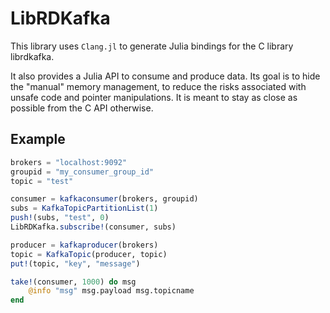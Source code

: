 # LibRDKafka

This library uses `Clang.jl` to generate Julia bindings for the C library librdkafka.

It also provides a Julia API to consume and produce data.
Its goal is to hide the "manual" memory management, to reduce the risks
associated with unsafe code and pointer manipulations.
It is meant to stay as close as possible from the C API otherwise.

## Example
```julia
brokers = "localhost:9092"
groupid = "my_consumer_group_id"
topic = "test"

consumer = kafkaconsumer(brokers, groupid)
subs = KafkaTopicPartitionList(1)
push!(subs, "test", 0)
LibRDKafka.subscribe!(consumer, subs)

producer = kafkaproducer(brokers)
topic = KafkaTopic(producer, topic)
put!(topic, "key", "message")

take!(consumer, 1000) do msg
    @info "msg" msg.payload msg.topicname
end
```
